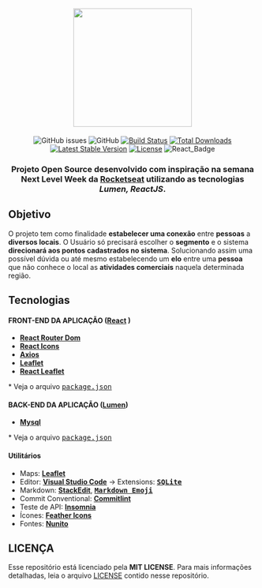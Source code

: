 <h1 align=center>
  <img src="https://image.freepik.com/free-vector/empty-map-with-multicolored-pin-pointers_1284-42600.jpg" width="240">
</h1>

<div align="center">

![GitHub issues][github_issues_badge] 
![GitHub][repository_license_badge] 
[![Build Status](https://travis-ci.org/laravel/lumen-framework.svg)](https://travis-ci.org/laravel/lumen-framework)
[![Total Downloads](https://poser.pugx.org/laravel/lumen-framework/d/total.svg)](https://packagist.org/packages/laravel/lumen-framework)
[![Latest Stable Version](https://poser.pugx.org/laravel/lumen-framework/v/stable.svg)](https://packagist.org/packages/laravel/lumen-framework)
[![License](https://poser.pugx.org/laravel/lumen-framework/license.svg)](https://packagist.org/packages/laravel/lumen-framework)
![React_Badge][web_react_badge] 


</div>

<h3 align="center">

Projeto **Open Source** desenvolvido com inspiração na semana **Next Level Week** da **[Rocketseat][rocketseat_site]** utilizando as tecnologias ***Lumen, ReactJS***.

</h3>

<!-- 
  ...
  Local Reservado para o Banner com a montagem da tela
  do site e do aplicativo mobile.
  ...
-->

## **Objetivo**

O projeto tem como finalidade **estabelecer uma conexão** entre **pessoas** a **diversos locais**. O Usuário só precisará escolher o **segmento** e o sistema **direcionará aos pontos cadastrados no sistema**. Solucionando assim uma possível dúvida ou até mesmo estabelecendo um **elo** entre uma **pessoa** que não conhece o local as **atividades comerciais** naquela determinada região.

<!-- 
  ...
  Local Reservado para o GIF do projeto rodando.
  ...
-->

## **Tecnologias**


#### **FRONT-END DA APLICAÇÃO** ([React][react] )

  - **[React Router Dom][react_router_dom]**
  - **[React Icons][react_icons]**
  - **[Axios][axios]**
  - **[Leaflet][leaflet]**
  - **[React Leaflet][react_leaflet]**


  \* Veja o arquivo <kbd>[package.json](./web/package.json)</kbd>

#### **BACK-END DA APLICAÇÃO** ([Lumen][lumen])

  - **[Mysql][mysql]**

  \* Veja o arquivo <kbd>[package.json](./api/package.json)</kbd>

<!-- #### **Mobile** ([React Native][react_native] + [TypeScript][typescript]) -->

#### **Utilitários**


- Maps: **[Leaflet][leaflet]**
- Editor: **[Visual Studio Code][vscode]** &rarr; Extensions: **<kbd>[SQLite][vscode_sqlite_extension]</kbd>**
- Markdown: **[StackEdit][stackedit]**, **<kbd>[Markdown Emoji][markdown_emoji]</kbd>**
- Commit Conventional: **[Commitlint][commitlint]**
- Teste de API: **[Insomnia][insomnia]**
- Ícones: **[Feather Icons][feather_icons]**
- Fontes: **[Nunito][font_nunito]**

[font_roboto]: https://fonts.google.com/specimen/Roboto

[font_ubuntu]: https://fonts.google.com/specimen/Ubuntu

[font_nunito]: https://fonts.googleapis.com/css2?family=Nunito:wght@200&display=swap

## **LICENÇA**

Esse repositório está licenciado pela **MIT LICENSE**. Para mais informações detalhadas, leia o arquivo [LICENSE](./LICENSE) contido nesse repositório. 



<!-- Website Links -->

[rocketseat_site]: https://rocketseat.com.br/
[busque_aqui]: http://busqueaqui.devce.com.br/static/media/logo.1a6fe2a3.png

<!-- Badges -->

[github_issues_badge]: https://img.shields.io/github/issues/x0n4d0/ecoleta?color=green

[repository_license_badge]: https://img.shields.io/github/license/x0n4d0/ecoleta

[node_version_badge]: https://img.shields.io/badge/node-12.17.0-green

[npm_version_badge]: https://img.shields.io/badge/npm-6.14.4-red

[web_react_badge]: https://img.shields.io/badge/web-react-blue

[mobile_react-native_badge]: https://img.shields.io/badge/mobile-react%20native-blueviolet

[server_nodejs_badge]: https://img.shields.io/badge/server-nodejs-important

<!-- Techs -->

[lumen]: https://lumen.laravel.com/docs/8.x

[mysql]: https://www.mysql.com/

[react]: https://reactjs.org/

[typescript]: https://www.typescriptlang.org/

[node]: https://nodejs.org/en/

[leaflet]: https://react-leaflet.js.org/en/

[ibge_api]: https://servicodados.ibge.gov.br/api/docs/localidades?versao=1

[ibge_api_ufs]: https://servicodados.ibge.gov.br/api/docs/localidades?versao=1#api-UFs-estadosGet

[ibge_api_municipios]: https://servicodados.ibge.gov.br/api/docs/localidades?versao=1#api-Municipios-estadosUFMunicipiosGet

[vscode]: https://code.visualstudio.com/

[react_native]: http://www.reactnative.com/

[stackedit]: https://stackedit.io

[vscode_sqlite_extension]: https://marketplace.visualstudio.com/items?itemName=alexcvzz.vscode-sqlite

[markdown_emoji]: https://gist.github.com/rxaviers/7360908

[commitlint]: https://github.com/conventional-changelog/commitlint

[express]: https://expressjs.com/

[cors]: https://expressjs.com/en/resources/middleware/cors.html

[knex]: http://knexjs.org/

[sqlite3]: https://github.com/mapbox/node-sqlite3

[tsnode]: https://github.com/TypeStrong/ts-node

[feather_icons]: https://feathericons.com/

[insomnia]: https://insomnia.rest/

[react_leaflet]: https://react-leaflet.js.org/

[react_router_dom]: https://github.com/ReactTraining/react-router/tree/master/packages/react-router-dom

[react_icons]: https://react-icons.github.io/react-icons/

[axios]: https://github.com/axios/axios
